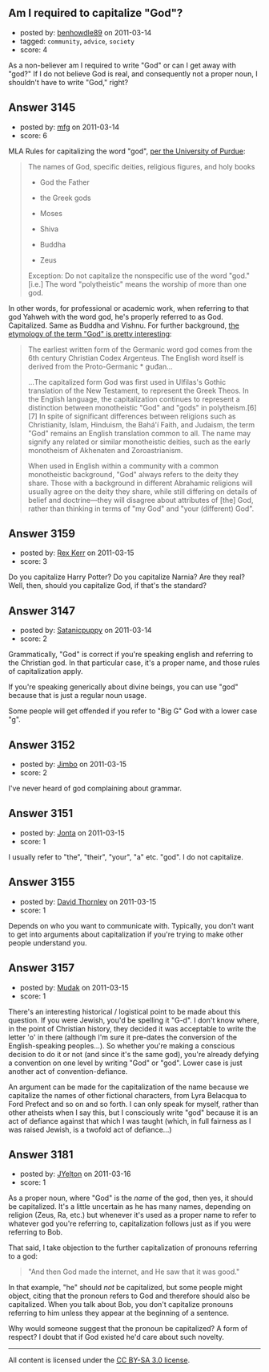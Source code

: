 ## Am I required to capitalize "God"?

- posted by: [benhowdle89](https://stackexchange.com/users/-1/1270-benhowdle89) on 2011-03-14
- tagged: `community`, `advice`, `society`
- score: 4

As a non-believer am I required to write "God" or can I get away with "god?" If I do not believe God is real, and consequently not a proper noun, I shouldn't have to write "God," right?


## Answer 3145

- posted by: [mfg](https://stackexchange.com/users/-1/135-mfg) on 2011-03-14
- score: 6

<p>MLA Rules for capitalizing the word "god", <a href="http://owl.english.purdue.edu/owl/resource/592/1/" rel="nofollow">per the University of Purdue</a>:</p>

<blockquote>
  <p>The names of God, specific deities, religious figures, and holy books</p>
  
  <ul>
  <li><p>God the Father</p></li>
  <li><p>the Greek gods</p></li>
  <li><p>Moses</p></li>
  <li><p>Shiva</p></li>
  <li><p>Buddha</p></li>
  <li><p>Zeus</p></li>
  </ul>
  
  <p>Exception: Do not capitalize the nonspecific use of the word "god." [i.e.] The word "polytheistic" means the worship of more than one god.</p>
</blockquote>

<p>In other words, for professional or academic work, when referring to that god Yahweh with the word god, he's properly referred to as God. Capitalized. Same as Buddha and Vishnu. For further background, <a href="http://en.wikipedia.org/wiki/God#Etymology_and_usage" rel="nofollow">the etymology of the term "God" is pretty interesting</a>:</p>

<blockquote>
  <p>The earliest written form of the Germanic word god comes from the 6th century Christian Codex Argenteus. The English word itself is derived from the Proto-Germanic * ǥuđan...</p>
  
  <p>...The capitalized form God was first used in Ulfilas's Gothic translation of the New Testament, to represent the Greek Theos. In the English language, the capitalization continues to represent a distinction between monotheistic "God" and "gods" in polytheism.[6][7] In spite of significant differences between religions such as Christianity, Islam, Hinduism, the Bahá'í Faith, and Judaism, the term "God" remains an English translation common to all. The name may signify any related or similar monotheistic deities, such as the early monotheism of Akhenaten and Zoroastrianism.</p>
  
  <p>When used in English within a community with a common monotheistic background, "God" always refers to the deity they share. Those with a background in different Abrahamic religions will usually agree on the deity they share, while still differing on details of belief and doctrine—they will disagree about attributes of [the] God, rather than thinking in terms of "my God" and "your (different) God".</p>
</blockquote>



## Answer 3159

- posted by: [Rex Kerr](https://stackexchange.com/users/-1/1166-rex-kerr) on 2011-03-15
- score: 3

Do you capitalize Harry Potter?  Do you capitalize Narnia?  Are they real?  Well, then, should you capitalize God, if that's the standard?


## Answer 3147

- posted by: [Satanicpuppy](https://stackexchange.com/users/-1/169-satanicpuppy) on 2011-03-14
- score: 2

Grammatically, "God" is correct if you're speaking english and referring to the Christian god. In that particular case, it's a proper name, and those rules of capitalization apply.

If you're speaking generically about divine beings, you can use "god" because that is just a regular noun usage.

Some people will get offended if you refer to "Big G" God with a lower case "g".


## Answer 3152

- posted by: [Jimbo](https://stackexchange.com/users/-1/1258-jimbo) on 2011-03-15
- score: 2

I've never heard of god complaining about grammar.


## Answer 3151

- posted by: [Jonta](https://stackexchange.com/users/-1/1272-jonta) on 2011-03-15
- score: 1

I usually refer to "the", "their", "your", "a" etc. "god". I do not capitalize.


## Answer 3155

- posted by: [David Thornley](https://stackexchange.com/users/-1/516-david-thornley) on 2011-03-15
- score: 1

Depends on who you want to communicate with.  Typically, you don't want to get into arguments about capitalization if you're trying to make other people understand you.


## Answer 3157

- posted by: [Mudak](https://stackexchange.com/users/-1/205-mudak) on 2011-03-15
- score: 1

There's an interesting historical / logistical point to be made about this question.  If you were Jewish, you'd be spelling it "G-d".  I don't know where, in the point of Christian history, they decided it was acceptable to write the letter 'o' in there (although I'm sure it pre-dates the conversion of the English-speaking peoples...).  So whether you're making a conscious decision to do it or not (and since it's the same god), you're already defying a convention on one level by writing "God" or "god".  Lower case is just another act of convention-defiance.

An argument can be made for the capitalization of the name because we capitalize the names of other fictional characters, from Lyra Belacqua to Ford Prefect and so on and so forth.  I can only speak for myself, rather than other atheists when I say this, but I consciously write "god" because it is an act of defiance against that which I was taught (which, in full fairness as I was raised Jewish, is a twofold act of defiance...)


## Answer 3181

- posted by: [JYelton](https://stackexchange.com/users/-1/585-jyelton) on 2011-03-16
- score: 1

As a proper noun, where "God" is the *name* of the god, then yes, it should be capitalized. It's a little uncertain as he has many names, depending on religion (Zeus, Ra, etc.) but whenever it's used as a proper name to refer to whatever god you're referring to, capitalization follows just as if you were referring to Bob.

That said, I take objection to the further capitalization of pronouns referring to a god:

> "And then God made the internet, and He saw that it was good."

In that example, "he" should *not* be capitalized, but some people might object, citing that the pronoun refers to God and therefore should also be capitalized. When you talk about Bob, you don't capitalize pronouns referring to him unless they appear at the beginning of a sentence.

Why would someone suggest that the pronoun be capitalized? A form of respect? I doubt that if God existed he'd care about such novelty.



---

All content is licensed under the [CC BY-SA 3.0 license](https://creativecommons.org/licenses/by-sa/3.0/).
